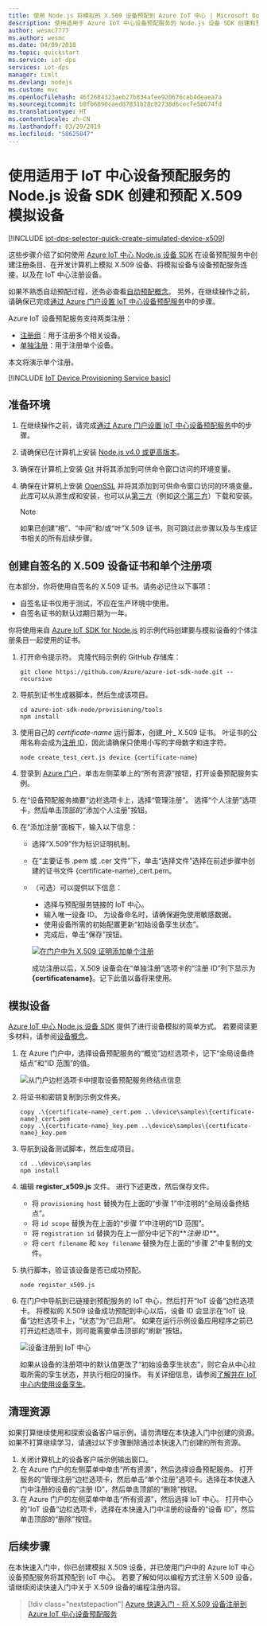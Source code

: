 ```yaml
---
title: 使用 Node.js 将模拟的 X.509 设备预配到 Azure IoT 中心 | Microsoft Docs
description: 使用适用于 Azure IoT 中心设备预配服务的 Node.js 设备 SDK 创建和预配模拟的 X.509 设备。本快速入门使用单个注册。
author: wesmc7777
ms.author: wesmc
ms.date: 04/09/2018
ms.topic: quickstart
ms.service: iot-dps
services: iot-dps
manager: timlt
ms.devlang: nodejs
ms.custom: mvc
ms.openlocfilehash: 46f2684323aeb27b834afee920676ceb4deaea7a
ms.sourcegitcommit: b8fb6890caed87831b28c82738d6cecfe50674fd
ms.translationtype: HT
ms.contentlocale: zh-CN
ms.lasthandoff: 03/29/2019
ms.locfileid: "58625847"
---
```

# <a name="create-and-provision-an-x509-simulated-device-using-nodejs-device-sdk-for-iot-hub-device-provisioning-service"></a>使用适用于 IoT 中心设备预配服务的 Node.js 设备 SDK 创建和预配 X.509 模拟设备
[!INCLUDE [iot-dps-selector-quick-create-simulated-device-x509](../../includes/iot-dps-selector-quick-create-simulated-device-x509.md)]

这些步骤介绍了如何使用 [Azure IoT 中心 Node.js 设备 SDK](https://github.com/Azure/azure-iot-sdk-node) 在设备预配服务中创建注册条目、在开发计算机上模拟 X.509 设备、将模拟设备与设备预配服务连接，以及在 IoT 中心注册设备。

如果不熟悉自动预配过程，还务必查看[自动预配概念](concepts-auto-provisioning.md)。 另外，在继续操作之前，请确保已完成[通过 Azure 门户设置 IoT 中心设备预配服务](./quick-setup-auto-provision.md)中的步骤。 

Azure IoT 设备预配服务支持两类注册：
- [注册组](concepts-service.md#enrollment-group)：用于注册多个相关设备。
- [单独注册](concepts-service.md#individual-enrollment)：用于注册单个设备。

本文将演示单个注册。

[!INCLUDE [IoT Device Provisioning Service basic](../../includes/iot-dps-basic.md)]

## <a name="prepare-the-environment"></a>准备环境 

1. 在继续操作之前，请完成[通过 Azure 门户设置 IoT 中心设备预配服务](./quick-setup-auto-provision.md)中的步骤。

2. 请确保已在计算机上安装 [Node.js v4.0 或更高版本](https://nodejs.org)。

3. 确保在计算机上安装 [Git](https://git-scm.com/download/) 并将其添加到可供命令窗口访问的环境变量。 

4. 确保在计算机上安装 [OpenSSL](https://www.openssl.org/) 并将其添加到可供命令窗口访问的环境变量。 此库可以从源生成和安装，也可以从[第三方](https://wiki.openssl.org/index.php/Binaries)（例如[这个第三方](https://sourceforge.net/projects/openssl/)）下载和安装。 

    > [!NOTE]
    > 如果已创建“根”、“中间”和/或“叶”X.509 证书，则可跳过此步骤以及与生成证书相关的所有后续步骤。
    >

## <a name="create-a-self-signed-x509-device-certificate-and-individual-enrollment-entry"></a>创建自签名的 X.509 设备证书和单个注册项

在本部分，你将使用自签名的 X.509 证书。请务必记住以下事项：

* 自签名证书仅用于测试，不应在生产环境中使用。
* 自签名证书的默认过期日期为一年。

你将使用来自 [Azure IoT SDK for Node.js](https://github.com/Azure/azure-iot-sdk-node.git) 的示例代码创建要与模拟设备的个体注册条目一起使用的证书。


1. 打开命令提示符。 克隆代码示例的 GitHub 存储库：
    
    ```cmd/sh
    git clone https://github.com/Azure/azure-iot-sdk-node.git --recursive
    ```

2. 导航到证书生成器脚本，然后生成该项目。 

    ```cmd/sh
    cd azure-iot-sdk-node/provisioning/tools
    npm install
    ```

3. 使用自己的 _certificate-name_ 运行脚本，创建_叶_ X.509 证书。 叶证书的公用名称会成为[注册 ID](https://docs.microsoft.com/azure/iot-dps/concepts-device#registration-id)，因此请确保只使用小写的字母数字和连字符。

    ```cmd/sh
    node create_test_cert.js device {certificate-name}
    ```

4. 登录到 [Azure 门户](https://portal.azure.com)，单击左侧菜单上的“所有资源”按钮，打开设备预配服务实例。

5. 在“设备预配服务摘要”边栏选项卡上，选择“管理注册”。 选择“个人注册”选项卡，然后单击顶部的“添加个人注册”按钮。 

6. 在“添加注册”面板下，输入以下信息：
   - 选择“X.509”作为标识证明机制。
   - 在“主要证书 .pem 或 .cer 文件”下，单击“选择文件”选择在前述步骤中创建的证书文件 {certificate-name}_cert.pem。  
   - （可选）可以提供以下信息：
     - 选择与预配服务链接的 IoT 中心。
     - 输入唯一设备 ID。 为设备命名时，请确保避免使用敏感数据。 
     - 使用设备所需的初始配置更新“初始设备孪生状态”。
     - 完成后，单击“保存”按钮。 

     [![在门户中为 X.509 证明添加单个注册](./media/quick-create-simulated-device-x509-node/device-enrollment.png)](./media/quick-create-simulated-device-x509-node/device-enrollment.png#lightbox)

     成功注册以后，X.509 设备会在“单独注册”选项卡的“注册 ID”列下显示为 **{certificatename}**。记下此值以备将来使用。

## <a name="simulate-the-device"></a>模拟设备

[Azure IoT 中心 Node.js 设备 SDK](https://github.com/Azure/azure-iot-sdk-node) 提供了进行设备模拟的简单方式。 若要阅读更多材料，请参阅[设备概念](https://docs.microsoft.com/azure/iot-dps/concepts-device)。

1. 在 Azure 门户中，选择设备预配服务的“概览”边栏选项卡，记下“全局设备终结点”和“ID 范围”的值。

    ![从门户边栏选项卡中提取设备预配服务终结点信息](./media/quick-create-simulated-device-x509-node/extract-dps-endpoints.png) 

2. 将证书和密钥复制到示例文件夹。

    ```cmd/sh
    copy .\{certificate-name}_cert.pem ..\device\samples\{certificate-name}_cert.pem
    copy .\{certificate-name}_key.pem ..\device\samples\{certificate-name}_key.pem
    ```

3. 导航到设备测试脚本，然后生成项目。 

    ```cmd/sh
    cd ..\device\samples
    npm install
    ```

4. 编辑 **register\_x509.js** 文件。 进行下述更改，然后保存文件。
    - 将 `provisioning host` 替换为在上面的“步骤 1”中注明的“全局设备终结点”。
    - 将 `id scope` 替换为在上面的“步骤 1”中注明的“ID 范围”。 
    - 将 `registration id` 替换为在上一部分中记下的**_注册 ID_**。
    - 将 `cert filename` 和 `key filename` 替换为在上面的“步骤 2”中复制的文件。 

5. 执行脚本，验证该设备是否已成功预配。

    ```cmd/sh
    node register_x509.js
    ```   

6. 在门户中导航到已链接到预配服务的 IoT 中心，然后打开“IoT 设备”边栏选项卡。 将模拟的 X.509 设备成功预配到中心以后，设备 ID 会显示在“IoT 设备”边栏选项卡上，“状态”为“已启用”。 如果在运行示例设备应用程序之前已打开边栏选项卡，则可能需要单击顶部的“刷新”按钮。 

    ![设备注册到 IoT 中心](./media/quick-create-simulated-device-x509-node/hubregistration.png) 

    如果从设备的注册项中的默认值更改了“初始设备孪生状态”，则它会从中心拉取所需的孪生状态，并执行相应的操作。 有关详细信息，请参阅[了解并在 IoT 中心内使用设备孪生](../iot-hub/iot-hub-devguide-device-twins.md)。


## <a name="clean-up-resources"></a>清理资源

如果打算继续使用和探索设备客户端示例，请勿清理在本快速入门中创建的资源。 如果不打算继续学习，请通过以下步骤删除通过本快速入门创建的所有资源。

1. 关闭计算机上的设备客户端示例输出窗口。
2. 在 Azure 门户的左侧菜单中单击“所有资源”，然后选择设备预配服务。 打开服务的“管理注册”边栏选项卡，然后单击“单个注册”选项卡。选择在本快速入门中注册的设备的“注册 ID”，然后单击顶部的“删除”按钮。 
3. 在 Azure 门户的左侧菜单中单击“所有资源”，然后选择 IoT 中心。 打开中心的“IoT 设备”边栏选项卡，选择在本快速入门中注册的设备的“设备 ID”，然后单击顶部的“删除”按钮。


## <a name="next-steps"></a>后续步骤

在本快速入门中，你已创建模拟 X.509 设备，并已使用门户中的 Azure IoT 中心设备预配服务将其预配到 IoT 中心。 若要了解如何以编程方式注册 X.509 设备，请继续阅读快速入门中关于 X.509 设备的编程注册内容。 

> [!div class="nextstepaction"]
> [Azure 快速入门 - 将 X.509 设备注册到 Azure IoT 中心设备预配服务](quick-enroll-device-x509-node.md)
